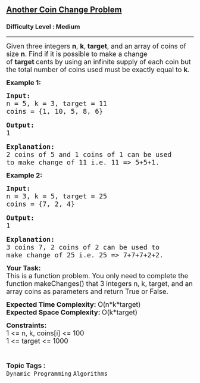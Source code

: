 <h2><a href="https://practice.geeksforgeeks.org/problems/09b910559335521654aa2909f86f893447d8f5ba/1">Another Coin Change Problem</a></h2><h3>Difficulty Level : Medium</h3><hr><div class="problems_problem_content__Xm_eO"><p><span style="font-size:18px">Given three integers <strong>n</strong>, <strong>k</strong>,<strong> target</strong>,&nbsp;and an array of coins of size <strong>n</strong>.&nbsp;Find if it is possible to make a change of&nbsp;<strong>target&nbsp;</strong>cents by using an infinite supply of each coin&nbsp;but the total number of coins used must be exactly equal to&nbsp;<strong>k</strong>.</span></p>

<p><strong><span style="font-size:18px">Example 1:</span></strong></p>

<pre><span style="font-size:18px"><strong>Input:</strong>
n = 5, k = 3, target = 11
coins = {1, 10, 5, 8, 6}</span>

<span style="font-size:18px"><strong>Output:</strong> 
1</span>

<span style="font-size:18px"><strong>Explanation: </strong>
2 coins of 5 and 1 coins of 1 can be used 
to make change of 11 i.e. 11 =&gt; 5+5+1.</span></pre>

<p><strong><span style="font-size:18px">Example 2:</span></strong></p>

<pre><span style="font-size:18px"><strong>Input:</strong>
n = 3, k = 5, target = 25
coins = {7, 2, 4}</span>

<span style="font-size:18px"><strong>Output:</strong>
1</span>

<span style="font-size:18px"><strong>Explanation:</strong>
3 coins 7, 2 coins of 2 can be used to
make change of 25 i.e. 25 =&gt; 7+7+7+2+2.</span></pre>

<p><span style="font-size:18px"><strong>Your Task:</strong><br>
This is a function problem. You only need to complete the function makeChanges()&nbsp;that 3 integers&nbsp;n, k, target,&nbsp;and an array&nbsp;coins as&nbsp;parameters and return True&nbsp;or False.</span></p>

<p><span style="font-size:18px"><strong>Expected Time Complexity: </strong>O(n*k*target)<br>
<strong>Expected Space Complexity: </strong>O(k*target)</span></p>

<p><span style="font-size:18px"><strong>Constraints:</strong><br>
1 &lt;= n, k, coins[i]&nbsp;&lt;= 100<br>
1 &lt;= target &lt;= 1000</span></p>
</div><br><p><span style=font-size:18px><strong>Topic Tags : </strong><br><code>Dynamic Programming</code>&nbsp;<code>Algorithms</code>&nbsp;